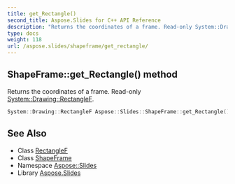 ```yaml
---
title: get_Rectangle()
second_title: Aspose.Slides for C++ API Reference
description: "Returns the coordinates of a frame. Read-only System::Drawing::RectangleF."
type: docs
weight: 118
url: /aspose.slides/shapeframe/get_rectangle/
---
```

## ShapeFrame::get_Rectangle() method


Returns the coordinates of a frame. Read-only [System::Drawing::RectangleF](../../../system.drawing/rectanglef/).

```cpp
System::Drawing::RectangleF Aspose::Slides::ShapeFrame::get_Rectangle() override
```

## See Also

* Class [RectangleF](../../../system.drawing/rectanglef/)
* Class [ShapeFrame](../)
* Namespace [Aspose::Slides](../../)
* Library [Aspose.Slides](../../../)